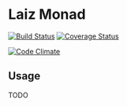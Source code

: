 Laiz Monad
==========



[![Build Status](https://travis-ci.org/nishimura/laiz-parsec.svg?branch=master)](https://travis-ci.org/nishimura/laiz-parsec)
[![Coverage Status](https://coveralls.io/repos/github/nishimura/laiz-parsec/badge.svg?branch=master)](https://coveralls.io/github/nishimura/laiz-parsec?branch=master)

[![Code Climate](https://codeclimate.com/github/nishimura/laiz-parsec/badges/gpa.svg)](https://codeclimate.com/github/nishimura/laiz-parsec)

## Usage


TODO
